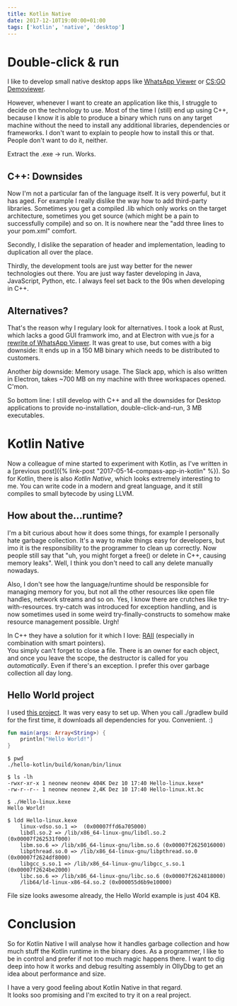 ```yaml
---
title: Kotlin Native
date: 2017-12-10T19:00:00+01:00
tags: ['kotlin', 'native', 'desktop']
---
```


# Double-click & run

I like to develop small native desktop apps like [WhatsApp Viewer](https://andreas-mausch.de/whatsapp-viewer/) or [CS:GO Demoviewer](https://github.com/andreas-mausch/csgo-demohighlights).

However, whenever I want to create an application like this, I struggle to decide on the technology to use.
Most of the time I (still) end up using C++, because I know it is able to produce a binary which runs on
any target machine without the need to install any additional libraries, dependencies or frameworks.
I don't want to explain to people how to install this or that. People don't want to do it, neither.

Extract the .exe -> run. Works.

## C++: Downsides

Now I'm not a particular fan of the language itself. It is very powerful, but it has aged.
For example I really dislike the way how to add third-party libraries. Sometimes you get a compiled
.lib which only works on the target architecture, sometimes you get source (which might be a pain to
successfully compile) and so on. It is nowhere near the "add three lines to your pom.xml" comfort.

Secondly, I dislike the separation of header and implementation, leading to duplication all over the place.

Thirdly, the development tools are just way better for the newer technologies out there. You are just way faster
developing in Java, JavaScript, Python, etc.
I always feel set back to the 90s when developing in C++.

## Alternatives?

That's the reason why I regulary look for alternatives. I took a look at Rust, which lacks a good GUI framwork
imo, and at Electron with vue.js for a [rewrite of WhatsApp Viewer](https://github.com/andreas-mausch/whatsapp-viewer/tree/electron).
It was great to use, but comes with a big downside: It ends up in a 150 MB binary which needs to be distributed to customers.

Another *big* downside: Memory usage. The Slack app, which is also written in Electron, takes ~700 MB on my machine with three workspaces opened. C'mon.

So bottom line: I still develop with C++ and all the downsides for Desktop applications to provide no-installation, double-click-and-run, 3 MB executables.

# Kotlin Native

Now a colleague of mine started to experiment with Kotlin, as I've written in a [previous post]({% link-post "2017-05-14-compass-app-in-kotlin" %}).
So for Kotlin, there is also *Kotlin Native*, which looks extremely interesting to me.
You can write code in a modern and great language, and it still compiles to small bytecode by using LLVM.

## How about the...runtime?

I'm a bit curious about how it does some things, for example I personally hate garbage collection.
It's a way to make things easy for developers, but imo it is the responsibility to the programmer to clean up correctly.
Now people still say that "uh, you might forget a free() or delete in C++, causing memory leaks".
Well, I think you don't need to call any delete manually nowadays.

Also, I don't see how the language/runtime should be responsible for managing memory for you, but not
all the other resources like open file handles, network streams and so on.
Yes, I know there are crutches like try-with-resources. try-catch was introduced for exception handling,
and is now sometimes used in some weird try-finally-constructs to somehow make resource management possible. Urgh!

In C++ they have a solution for it which I love: [RAII](https://en.wikipedia.org/wiki/Resource_acquisition_is_initialization) (especially in combination with smart pointers).  
You simply can't forget to close a file.
There is an owner for each object, and once you leave the scope, the destructor is called for you *automatically*.
Even if there's an exception.
I prefer this over garbage collection all day long.

## Hello World project

I used [this project](https://github.com/msink/hello-kotlin).
It was very easy to set up. When you call ./gradlew build for the first time, it downloads all dependencies for you. Convenient. :)

```kotlin {data-filename=Hello.kt}
fun main(args: Array<String>) {
    println("Hello World!")
}
```

```shell-session
$ pwd
./hello-kotlin/build/konan/bin/linux

$ ls -lh
-rwxr-xr-x 1 neonew neonew 404K Dez 10 17:40 Hello-linux.kexe*
-rw-r--r-- 1 neonew neonew 2,4K Dez 10 17:40 Hello-linux.kt.bc

$ ./Hello-linux.kexe
Hello World!

$ ldd Hello-linux.kexe
	linux-vdso.so.1 =>  (0x00007ffd6a705000)
	libdl.so.2 => /lib/x86_64-linux-gnu/libdl.so.2 (0x00007f262531f000)
	libm.so.6 => /lib/x86_64-linux-gnu/libm.so.6 (0x00007f2625016000)
	libpthread.so.0 => /lib/x86_64-linux-gnu/libpthread.so.0 (0x00007f2624df8000)
	libgcc_s.so.1 => /lib/x86_64-linux-gnu/libgcc_s.so.1 (0x00007f2624be2000)
	libc.so.6 => /lib/x86_64-linux-gnu/libc.so.6 (0x00007f2624818000)
	/lib64/ld-linux-x86-64.so.2 (0x000055d6b9e10000)
```

File size looks awesome already, the Hello World example is just 404 KB.

# Conclusion

So for Kotlin Native I will analyse how it handles garbage collection and how much stuff the Kotlin runtime in the binary does.
As a programmer, I like to be in control and prefer if not too much magic happens there.
I want to dig deep into how it works and debug resulting assembly in OllyDbg to get an idea about performance and size.

I have a very good feeling about Kotlin Native in that regard.  
It looks soo promising and I'm excited to try it on a real project.
